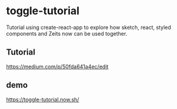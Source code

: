 # toggle-tutorial
Tutorial using create-react-app to explore how sketch, react, styled components and Zeits now can be used together. 

## Tutorial
https://medium.com/p/50fda641a4ec/edit

## demo
https://toggle-tutorial.now.sh/
